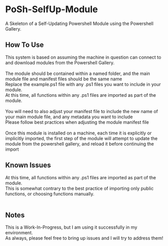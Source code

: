 # PoSh-SelfUp-Module
A Skeleton of a Self-Updating Powershell Module using the Powershell Gallery.</br>

## How To Use
This system is based on assuming the machine in question can connect to and download modules from the Powershell Gallery. </br>
</br>
The module should be contained within a named folder, and the main module file and manifest files should be the same name </br>
Replace the example.ps1 file with any .ps1 files you want to include in your module.</br>
At this time, all functions within any .ps1 files are imported as part of the module.</br>
</br>
You will need to also adjust your manifest file to include the new name of your main module file, and any metadata you want to include</br>
Please follow best practices when adjusting the module manifest file </br>
</br>
Once this module is installed on a machine, each time it is explicitly or implicitly imported, the first step of the module will attempt to update the module from the powershell gallery, and reload it before continuing the import</br>

## Known Issues
At this time, all functions within any .ps1 files are imported as part of the module.</br>
This is somewhat contrary to the best practice of importing only public functions, or choosing functions manually.</br>
</br>

## Notes
This is a Work-In-Progress, but I am using it successfully in my environment.</br>
As always, please feel free to bring up issues and I will try to address them!
